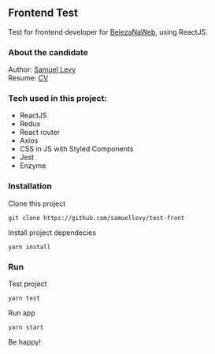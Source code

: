 ## Frontend Test
Test for frontend developer for [BelezaNaWeb](http://github.com/belezanaweb), using ReactJS.

### About the candidate
Author: [Samuel Levy](http://github.com/samuellevy)  
Resume: [CV](https://gist.github.com/samuellevy/f62a6db1754e49d2caad5c7a208c4fc9)

### Tech used in this project:
- ReactJS
- Redux
- React router
- Axios
- CSS in JS with Styled Components
- Jest
- Enzyme

### Installation

Clone this project
```
git clone https://github.com/samuellevy/test-front
```

Install project dependecies
```
yarn install
```

### Run
Test project
```
yarn test
```

Run app
```
yarn start
```

Be happy!